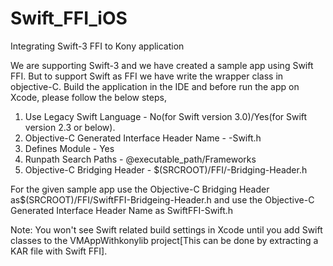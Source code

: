 # Swift_FFI_iOS
Integrating Swift-3 FFI to Kony application

We are supporting Swift-3 and we have created a sample app using Swift FFI. But to support Swift as FFI we have write the wrapper class in objective-C. 
Build the application in the IDE and before run the app on Xcode, please follow the below steps,

1. Use Legacy Swift Language - No(for Swift version 3.0)/Yes(for Swift version 2.3 or below).
2. Objective-C Generated Interface Header Name - <AppName>-Swift.h
3. Defines Module - Yes
4. Runpath Search Paths - @executable_path/Frameworks
5. Objective-C Bridging Header - $(SRCROOT)/FFI/<AppName>-Bridging-Header.h

For the given sample app use the Objective-C Bridging Header as$(SRCROOT)/FFI/SwiftFFI-Bridgeing-Header.h and use the Objective-C Generated Interface Header Name as SwiftFFI-Swift.h 

Note: You won't see Swift related build settings in Xcode until you add Swift classes to the VMAppWithkonylib project[This can be done by extracting a KAR file with Swift FFI].
